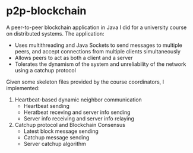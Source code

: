 # p2p-blockchain
A peer-to-peer blockchain application in Java I did for a university course on distributed systems.
The application:
* Uses multithreading and Java Sockets to send messages to multiple peers, and accept connections from multiple clients simultaneously
* Allows peers to act as both a client and a server
* Tolerates the dynamism of the system and unreliability of the network using a catchup protocol

Given some skeleton files provided by the course coordinators, I implemented:
1. Heartbeat-based dynamic neighbor communication
   * Heartbeat sending
   * Heratbeat receving and server info sending
   * Server info receiving and server info relaying
2. Catchup protocol and Blockchain Consensus
   * Latest block message sending
   * Catchup message sending
   * Server catchup algorithm
